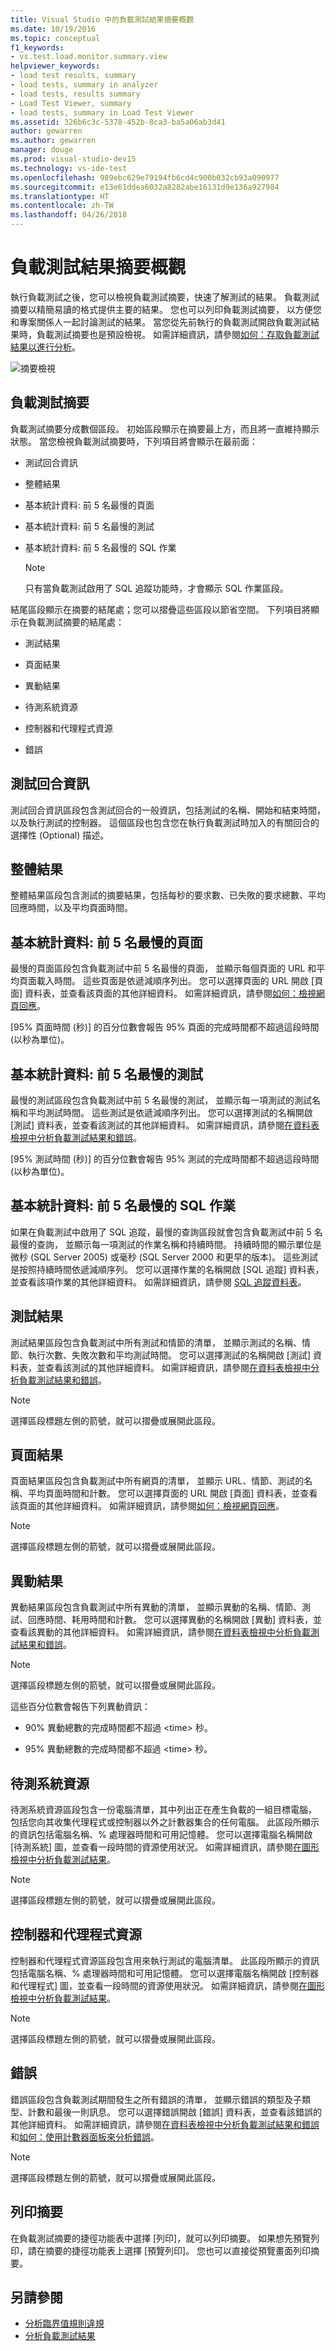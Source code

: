 ```yaml
---
title: Visual Studio 中的負載測試結果摘要概觀
ms.date: 10/19/2016
ms.topic: conceptual
f1_keywords:
- vs.test.load.monitor.summary.view
helpviewer_keywords:
- load test results, summary
- load tests, summary in analyzer
- load tests, results summary
- Load Test Viewer, summary
- load tests, summary in Load Test Viewer
ms.assetid: 326b6c3c-5378-452b-8ca3-ba5a06ab3d41
author: gewarren
ms.author: gewarren
manager: douge
ms.prod: visual-studio-dev15
ms.technology: vs-ide-test
ms.openlocfilehash: 989ebc629e79194fb6cd4c900b032cb93a090977
ms.sourcegitcommit: e13e61ddea6032a8282abe16131d9e136a927984
ms.translationtype: HT
ms.contentlocale: zh-TW
ms.lasthandoff: 04/26/2018
---
```

# <a name="load-test-results-summary-overview"></a>負載測試結果摘要概觀

執行負載測試之後，您可以檢視負載測試摘要，快速了解測試的結果。 負載測試摘要以精簡易讀的格式提供主要的結果。 您也可以列印負載測試摘要， 以方便您和專案關係人一起討論測試的結果。 當您從先前執行的負載測試開啟負載測試結果時，負載測試摘要也是預設檢視。 如需詳細資訊，請參閱[如何：存取負載測試結果以進行分析](../test/how-to-access-load-test-results-for-analysis.md)。

 ![摘要檢視](../test/media/ltest_summaryview.png "LTest_SummaryView")

## <a name="the-load-test-summary"></a>負載測試摘要

負載測試摘要分成數個區段。 初始區段顯示在摘要最上方，而且將一直維持顯示狀態。 當您檢視負載測試摘要時，下列項目將會顯示在最前面：

- 測試回合資訊

- 整體結果

- 基本統計資料: 前 5 名最慢的頁面

- 基本統計資料: 前 5 名最慢的測試

- 基本統計資料: 前 5 名最慢的 SQL 作業

    > [!NOTE]
    > 只有當負載測試啟用了 SQL 追蹤功能時，才會顯示 SQL 作業區段。

結尾區段顯示在摘要的結尾處；您可以摺疊這些區段以節省空間。 下列項目將顯示在負載測試摘要的結尾處：

- 測試結果

- 頁面結果

- 異動結果

- 待測系統資源

- 控制器和代理程式資源

- 錯誤

## <a name="test-run-information"></a>測試回合資訊

測試回合資訊區段包含測試回合的一般資訊，包括測試的名稱、開始和結束時間，以及執行測試的控制器。 這個區段也包含您在執行負載測試時加入的有關回合的選擇性 (Optional) 描述。

## <a name="overall-results"></a>整體結果

整體結果區段包含測試的摘要結果，包括每秒的要求數、已失敗的要求總數、平均回應時間，以及平均頁面時間。

## <a name="key-statistic-top-5-slowest-pages"></a>基本統計資料: 前 5 名最慢的頁面

最慢的頁面區段包含負載測試中前 5 名最慢的頁面， 並顯示每個頁面的 URL 和平均頁面載入時間。 這些頁面是依遞減順序列出。 您可以選擇頁面的 URL 開啟 [頁面] 資料表，並查看該頁面的其他詳細資料。 如需詳細資訊，請參閱[如何：檢視網頁回應](../test/how-to-view-web-page-response-time-in-a-load-test.md)。

[95% 頁面時間 (秒)] 的百分位數會報告 95% 頁面的完成時間都不超過這段時間 (以秒為單位)。

## <a name="key-statistic-top-5-slowest-tests"></a>基本統計資料: 前 5 名最慢的測試

最慢的測試區段包含負載測試中前 5 名最慢的測試， 並顯示每一項測試的測試名稱和平均測試時間。 這些測試是依遞減順序列出。 您可以選擇測試的名稱開啟 [測試] 資料表，並查看該測試的其他詳細資料。 如需詳細資訊，請參閱[在資料表檢視中分析負載測試結果和錯誤](../test/analyze-load-test-results-and-errors-in-the-tables-view.md)。

[95% 測試時間 (秒)] 的百分位數會報告 95% 測試的完成時間都不超過這段時間 (以秒為單位)。

## <a name="key-statistic-top-5-slowest-sql-operations"></a>基本統計資料: 前 5 名最慢的 SQL 作業

如果在負載測試中啟用了 SQL 追蹤，最慢的查詢區段就會包含負載測試中前 5 名最慢的查詢， 並顯示每一項測試的作業名稱和持續時間。 持續時間的顯示單位是微秒 (SQL Server 2005) 或毫秒 (SQL Server 2000 和更早的版本)。 這些測試是按照持續時間依遞減順序列。 您可以選擇作業的名稱開啟 [SQL 追蹤] 資料表，並查看該項作業的其他詳細資料。 如需詳細資訊，請參閱 [SQL 追蹤資料表](../test/analyze-load-test-results-and-errors-in-the-tables-view.md#the-sql-trace-data-table)。

## <a name="test-results"></a>測試結果

測試結果區段包含負載測試中所有測試和情節的清單， 並顯示測試的名稱、情節、執行次數、失敗次數和平均測試時間。 您可以選擇測試的名稱開啟 [測試] 資料表，並查看該測試的其他詳細資料。 如需詳細資訊，請參閱[在資料表檢視中分析負載測試結果和錯誤](../test/analyze-load-test-results-and-errors-in-the-tables-view.md)。

> [!NOTE]
> 選擇區段標題左側的箭號，就可以摺疊或展開此區段。

## <a name="page-results"></a>頁面結果

頁面結果區段包含負載測試中所有網頁的清單， 並顯示 URL、情節、測試的名稱、平均頁面時間和計數。 您可以選擇頁面的 URL 開啟 [頁面] 資料表，並查看該頁面的其他詳細資料。 如需詳細資訊，請參閱[如何：檢視網頁回應](../test/how-to-view-web-page-response-time-in-a-load-test.md)。

> [!NOTE]
> 選擇區段標題左側的箭號，就可以摺疊或展開此區段。

## <a name="transaction-results"></a>異動結果

異動結果區段包含負載測試中所有異動的清單， 並顯示異動的名稱、情節、測試、回應時間、耗用時間和計數。 您可以選擇異動的名稱開啟 [異動] 資料表，並查看該異動的其他詳細資料。 如需詳細資訊，請參閱[在資料表檢視中分析負載測試結果和錯誤](../test/analyze-load-test-results-and-errors-in-the-tables-view.md)。

> [!NOTE]
> 選擇區段標題左側的箭號，就可以摺疊或展開此區段。

這些百分位數會報告下列異動資訊：

-   90% 異動總數的完成時間都不超過 \<time> 秒。

-   95% 異動總數的完成時間都不超過 \<time> 秒。

## <a name="system-under-test-resources"></a>待測系統資源

待測系統資源區段包含一份電腦清單，其中列出正在產生負載的一組目標電腦， 包括您向其收集代理程式或控制器以外之計數器集合的任何電腦。 此區段所顯示的資訊包括電腦名稱、% 處理器時間和可用記憶體。 您可以選擇電腦名稱開啟 [待測系統] 圖，並查看一段時間的資源使用狀況。 如需詳細資訊，請參閱[在圖形檢視中分析負載測試結果](../test/analyze-load-test-results-in-the-graphs-view.md)。

> [!NOTE]
> 選擇區段標題左側的箭號，就可以摺疊或展開此區段。

## <a name="controller-and-agent-resources"></a>控制器和代理程式資源

控制器和代理程式資源區段包含用來執行測試的電腦清單。 此區段所顯示的資訊包括電腦名稱、% 處理器時間和可用記憶體。 您可以選擇電腦名稱開啟 [控制器和代理程式] 圖，並查看一段時間的資源使用狀況。 如需詳細資訊，請參閱[在圖形檢視中分析負載測試結果](../test/analyze-load-test-results-in-the-graphs-view.md)。

> [!NOTE]
> 選擇區段標題左側的箭號，就可以摺疊或展開此區段。

## <a name="errors"></a>錯誤

錯誤區段包含負載測試期間發生之所有錯誤的清單， 並顯示錯誤的類型及子類型、計數和最後一則訊息。 您可以選擇錯誤開啟 [錯誤] 資料表，並查看該錯誤的其他詳細資料。 如需詳細資訊，請參閱[在資料表檢視中分析負載測試結果和錯誤](../test/analyze-load-test-results-and-errors-in-the-tables-view.md)和[如何：使用計數器面板來分析錯誤](../test/how-to-analyze-errors-using-the-counters-panel.md)。

> [!NOTE]
> 選擇區段標題左側的箭號，就可以摺疊或展開此區段。

## <a name="printing-a-summary"></a>列印摘要

在負載測試摘要的捷徑功能表中選擇 [列印]，就可以列印摘要。 如果想先預覽列印，請在摘要的捷徑功能表上選擇 [預覽列印]。 您也可以直接從預覽畫面列印摘要。

## <a name="see-also"></a>另請參閱

- [分析臨界值規則違規](../test/analyze-threshold-rule-violations-in-load-tests.md)
- [分析負載測試結果](../test/analyze-load-test-results-using-the-load-test-analyzer.md)